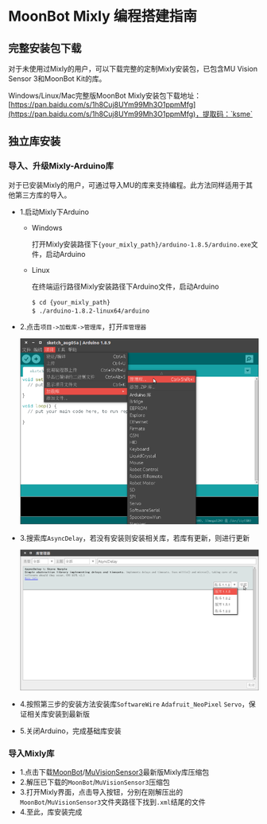 MoonBot Mixly 编程搭建指南
=======================

## 完整安装包下载
对于未使用过Mixly的用户，可以下载完整的定制Mixly安装包，已包含MU Vision Sensor 3和MoonBot Kit的库。

Windows/Linux/Mac完整版MoonBot Mixly安装包下载地址：[https://pan.baidu.com/s/1h8Cuj8UYm99Mh3O1ppmMfg](https://pan.baidu.com/s/1h8Cuj8UYm99Mh3O1ppmMfg)，提取码：`ksme`

## 独立库安装

### 导入、升级Mixly-Arduino库

对于已安装Mixly的用户，可通过导入MU的库来支持编程。此方法同样适用于其他第三方库的导入。

- 1.启动Mixly下Arduino
    - Windows

        打开Mixly安装路径下`{your_mixly_path}/arduino-1.8.5/arduino.exe`文件，启动Arduino

    - Linux

        在终端运行路径Mixly安装路径下Arduino文件，启动Arduino
        ```bash
        $ cd {your_mixly_path}
        $ ./arduino-1.8.2-linux64/arduino
        ```
- 2.点击`项目->加载库->管理库`，打开`库管理器`

    ![](./images/arduino_lib_management_zh.png)

- 3.搜索库`AsyncDelay`，若没有安装则安装相关库，若库有更新，则进行更新

    ![](./images/arduino_lib_download_zh.png)

- 4.按照第三步的安装方法安装库`SoftwareWire` `Adafruit_NeoPixel` `Servo`，保证相关库安装到最新版
- 5.关闭Arduino，完成基础库安装

### 导入Mixly库

- 1.点击下载[MoonBot](https://github.com/mu-opensource/MoonBot-Mixly/releases/latest)/[MuVisionSensor3](https://github.com/mu-opensource/MuVisionSensor3-Mixly/releases/latest)最新版Mixly库压缩包
- 2.解压已下载的`MoonBot`/`MuVisionSensor3`压缩包
- 3.打开Mixly界面，点击导入按钮，分别在刚解压出的`MoonBot`/`MuVisionSensor3`文件夹路径下找到`.xml`结尾的文件
- 4.至此，库安装完成
